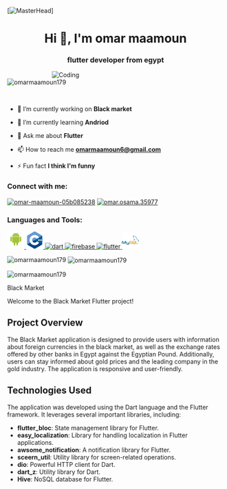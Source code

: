 [![MasterHead](https://miro.medium.com/v2/resize:fit:1400/format:webp/0*xewrUMcciDB8Ytdk.png)]
<h1 align="center">Hi 👋, I'm omar maamoun</h1>
<h3 align="center">flutter developer from egypt</h3>
<img align="right" alt="Coding" width="400" src="https://miro.medium.com/v2/resize:fit:1360/0*7Q3yvSIv_t0ioJ-Z.gif">

<p align="left"> <img src="https://komarev.com/ghpvc/?username=omarmaamoun179&label=Profile%20views&color=0e75b6&style=flat" alt="omarmaamoun179" /> </p>

<p align="left"> <a href="https://twitter.com/" target="blank"><img src="https://img.shields.io/twitter/follow/?logo=twitter&style=for-the-badge" alt="" /></a> </p>

- 🔭 I’m currently working on **Black market**

- 🌱 I’m currently learning **Andriod**

- 💬 Ask me about **Flutter**

- 📫 How to reach me **omarmaamoun6@gmail.com**

- ⚡ Fun fact **I think I'm funny**

<h3 align="left">Connect with me:</h3>
<p align="left">
<a href="https://linkedin.com/in/omar-maamoun-05b085238" target="blank"><img align="center" src="https://raw.githubusercontent.com/rahuldkjain/github-profile-readme-generator/master/src/images/icons/Social/linked-in-alt.svg" alt="omar-maamoun-05b085238" height="30" width="40" /></a>
<a href="https://fb.com/omar.osama.35977" target="blank"><img align="center" src="https://raw.githubusercontent.com/rahuldkjain/github-profile-readme-generator/master/src/images/icons/Social/facebook.svg" alt="omar.osama.35977" height="30" width="40" /></a>
</p>

<h3 align="left">Languages and Tools:</h3>
<p align="left"> <a href="https://developer.android.com" target="_blank" rel="noreferrer"> <img src="https://raw.githubusercontent.com/devicons/devicon/master/icons/android/android-original-wordmark.svg" alt="android" width="40" height="40"/> </a> <a href="https://www.w3schools.com/cpp/" target="_blank" rel="noreferrer"> <img src="https://raw.githubusercontent.com/devicons/devicon/master/icons/cplusplus/cplusplus-original.svg" alt="cplusplus" width="40" height="40"/> </a> <a href="https://dart.dev" target="_blank" rel="noreferrer"> <img src="https://www.vectorlogo.zone/logos/dartlang/dartlang-icon.svg" alt="dart" width="40" height="40"/> </a> <a href="https://firebase.google.com/" target="_blank" rel="noreferrer"> <img src="https://www.vectorlogo.zone/logos/firebase/firebase-icon.svg" alt="firebase" width="40" height="40"/> </a> <a href="https://flutter.dev" target="_blank" rel="noreferrer"> <img src="https://www.vectorlogo.zone/logos/flutterio/flutterio-icon.svg" alt="flutter" width="40" height="40"/> </a> <a href="https://www.mysql.com/" target="_blank" rel="noreferrer"> <img src="https://raw.githubusercontent.com/devicons/devicon/master/icons/mysql/mysql-original-wordmark.svg" alt="mysql" width="40" height="40"/> </a> </p>

<p><img align="left" src="https://github-readme-stats.vercel.app/api/top-langs?username=omarmaamoun179&show_icons=true&locale=en&layout=compact" alt="omarmaamoun179" /></p>

<p>&nbsp;<img align="center" src="https://github-readme-stats.vercel.app/api?username=omarmaamoun179&show_icons=true&locale=en" alt="omarmaamoun179" /></p>

<p><img align="center" src="https://github-readme-streak-stats.herokuapp.com/?user=omarmaamoun179&" alt="omarmaamoun179" /></p>

Black Market

Welcome to the Black Market Flutter project!

## Project Overview

The Black Market application is designed to provide users with information about foreign currencies in the black market, as well as the exchange rates offered by other banks in Egypt against the Egyptian Pound. Additionally, users can stay informed about gold prices and the leading company in the gold industry. The application is responsive and user-friendly.

## Technologies Used

The application was developed using the Dart language and the Flutter framework. It leverages several important libraries, including:

- **flutter_bloc**: State management library for Flutter.
- **easy_localization**: Library for handling localization in Flutter applications.
- **awsome_notification**: A notification library for Flutter.
- **sceern_util**: Utility library for screen-related operations.
- **dio**: Powerful HTTP client for Dart.
- **dart_z**: Utility library for Dart.
- **Hive**: NoSQL database for Flutter.


